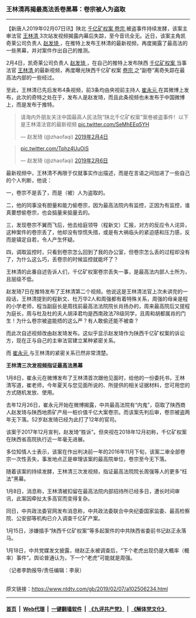 ### 王林清再揭最高法丢卷黑幕：卷宗被人为盗取
------------------------

<div class="post_content">
 <p>
  【新唐人2019年02月07日讯】陕北
  <a href="https://www.ntdtv.com/gb/406522.htm">
   千亿矿权案
  </a>
  <a href="https://www.ntdtv.com/gb/卷宗.htm">
   卷宗
  </a>
  被盗事件持续发酵，该案主审法官
  <a href="https://www.ntdtv.com/gb/王林清.htm">
   王林清
  </a>
  3次站发视频揭露内幕后失踪，至今音讯全无。近日，该案主角凯奇莱公司负责人
  <a href="https://www.ntdtv.com/gb/赵发琦.htm">
   赵发琦
  </a>
  ，在推特上发布王林清的最新视频，再度揭露了最高法的一些黑幕，并对案件作出自己的推测。
 </p>
 <p>
  2月4日，凯奇莱公司负责人
  <a href="https://www.ntdtv.com/gb/赵发琦.htm">
   赵发琦
  </a>
  ，在自己的推特上发布陕西
  <a href="https://www.ntdtv.com/gb/406522.htm">
   千亿矿权案
  </a>
  当事法官
  <a href="https://www.ntdtv.com/gb/王林清.htm">
   王林清
  </a>
  的最新视频，再度曝光陕西千亿矿权案
  <a href="https://www.ntdtv.com/gb/卷宗.htm">
   卷宗
  </a>
  之“副卷”离奇失踪在最高法内部的一些经过。
 </p>
 <p>
  至此，王林清已先后发布4条视频，前3条均由央视前主持人
  <a href="https://www.ntdtv.com/gb/崔永元.htm">
   崔永元
  </a>
  在其微博上发布，此次的奇特之处在于，发布人是赵发琦，而且此条视频也未发布于中国微博上，而是发布于推特。
 </p>
 <blockquote class="twitter-tweet" data-lang="zh-cn">
  <p dir="ltr" lang="zh">
   请海内外朋友关注中国最高人民法院“陕北千亿矿权案”案卷被盗事件！以下是王林清法官的最新视频
   <a href="https://t.co/SeMhEEq5YH">
    pic.twitter.com/SeMhEEq5YH
   </a>
  </p>
  <p>
   — 赵发琦 (@zhaofaqi)
   <a href="https://twitter.com/zhaofaqi/status/1092432932906496000?ref_src=twsrc%5Etfw">
    2019年2月4日
   </a>
  </p>
 </blockquote>
 <p>
  <script async="" charset="utf-8" src="https://platform.twitter.com/widgets.js">
  </script>
 </p>
 <blockquote class="twitter-tweet" data-lang="zh-cn">
  <p dir="ltr" lang="zh">
   <a href="https://t.co/Tphz4UuOiS">
    pic.twitter.com/Tphz4UuOiS
   </a>
  </p>
  <p>
   — 赵发琦 (@zhaofaqi)
   <a href="https://twitter.com/zhaofaqi/status/1093190612038250503?ref_src=twsrc%5Etfw">
    2019年2月6日
   </a>
  </p>
 </blockquote>
 <p>
  <script async="" charset="utf-8" src="https://platform.twitter.com/widgets.js">
  </script>
 </p>
 <p>
  最新视频中，王林清不再限于仅就事实作出描述，而是在言语之间加进了一些自己的个人判断，他说：
 </p>
 <p>
  一，卷宗不是丢了，而是（被）人为盗取的。
 </p>
 <p>
  二，他的同事没有胆量和能力偷卷宗，因为最高法院内有监控，正因为有监控，谁真要想偷卷宗，也会掂量来掂量去的。
 </p>
 <p>
  三，发现卷宗不翼而飞后，他去给庭领导（程新文）汇报，对方的反应令人诧异，这种案件的卷宗丢了，他却没有惊慌失措，或是有大祸临头的紧迫感和压力感，反而是镇定自若，令人产生怀疑。
 </p>
 <p>
  四，调取监控时，只看到卷宗怎么回到了我的办公室，但卷宗怎么丢的过程却没有了，为什么这么巧，丢卷宗的时候监控就能坏了？
 </p>
 <p>
  王林清的此番自述告诉人们，千亿矿权案卷宗丢失一事，是最高法内部人士所为，且层级不低。
 </p>
 <p>
  赵发琦7日在推特发布了王林清第二个视频。他说这是王林清法官上次未讲完的一段话，王林清提到的程新文、杜万华2人和周强都有着特殊关系，周强的母亲是程的小学老师，程当副庭长是周找前最高法法院院长肖扬办的，周来最高院后又提程为庭长，周与杜及杜的夫人胡泽君均是西南政法78级同学，且周和胡都属肖的门生！为什么卷宗被盗能捂的这么严？有人敢偷还能不被查？
 </p>
 <p>
  而此次自述视频改由赵发琦发布。这似乎显示赵发琦作为陕西千亿矿权案的诉讼方，现在正与自己的主审法官建立某种紧密关系。
 </p>
 <p>
  而
  <a href="https://www.ntdtv.com/gb/崔永元.htm">
   崔永元
  </a>
  与王林清的紧密关系已然非常清楚。
 </p>
 <p>
  <strong>
   王林清三次发视频指证最高法黑幕
  </strong>
 </p>
 <p>
  1月8日，崔永元在微博发布了王林清首次跟他见面时，给他的一份委托书，王林清写道，崔老师，今年夏天与您见面所说的、所提供的相关证据材料，您可用您的方式随机发放、使用。
 </p>
 <p>
  去年12月26日，崔永元开始在微博揭露，中共最高法院有“内鬼”，窃取了陕西商人赵发琦与陕西地质矿产局一桩价值千亿大案卷宗。而该案先判后审，卷宗被盗两年无下落。52岁赵发琦已经为此打了12年的官司。
 </p>
 <p>
  该案于2017年12月宣判，赵发琦“胜诉”。但央视在2018年12月初称，千亿矿权案在陕西省高院执行近一年毫无进展。
 </p>
 <p>
  多位知情人士表示，该案在作出判决前一年的2016年11月下旬，该案二审全部卷宗一次性丢失，事发地点正是审理该案的最高院单位，卷宗至今无下落。
 </p>
 <p>
  随着该案的持续发酵，王林清三次发视频，指证最高法院院长周强等人的更多“枉法”黑幕。
 </p>
 <p>
  1月8日，消息称，王林清被扣留在最高法院内部招待所已经多日，遭长时间审讯，此案因牵扯太多高官而变得复杂。
 </p>
 <p>
  同日，中共政法委官网发布消息称，中共政法委联合中央纪委国家监委、最高检察院、公安部等机构已介入调查千亿矿产案。
 </p>
 <p>
  1月15日，涉嫌插手“陕西千亿矿权案”等多起案件的中共陕西省委前书记赵正永落马。
 </p>
 <p>
  1月18日，中共党媒发文披露，继赵正永被调查后，“下个老虎出现仍是大概率（概率）事件”。舆论普通认为，下一个“老虎”可能就是周强。
 </p>
 <p>
  （记者李韵报导/责任编辑：李泉）
 </p>
 <div class="single_ad">
 </div>
</div>

<br/>原文链接：https://www.ntdtv.com/gb/2019/02/07/a102506234.html


------------------------
#### [首页](https://github.com/gfw-breaker/banned-news/blob/master/README.md) &nbsp;|&nbsp; [Web代理](https://github.com/labour-camp/helloworld) &nbsp;|&nbsp; [一键翻墙软件](https://github.com/gfw-breaker/nogfw/blob/master/README.md) &nbsp;|&nbsp; [《九评共产党》](https://github.com/gfw-breaker/9ping.md/blob/master/README.md#九评之一评共产党是什么) &nbsp;|&nbsp; [《解体党文化》](https://github.com/gfw-breaker/jtdwh.md/blob/master/README.md#绪论)

